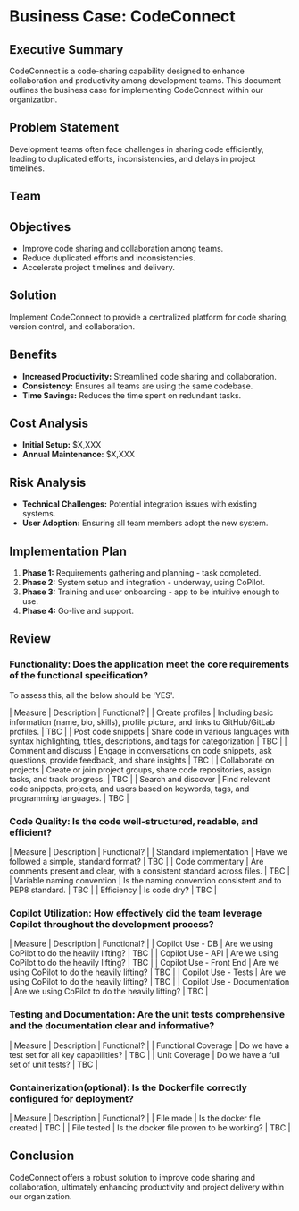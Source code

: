 # Business Case: CodeConnect

## Executive Summary
CodeConnect is a code-sharing capability designed to enhance collaboration and productivity among development teams. This document outlines the business case for implementing CodeConnect within our organization.

## Problem Statement
Development teams often face challenges in sharing code efficiently, leading to duplicated efforts, inconsistencies, and delays in project timelines.

## Team

## Objectives
- Improve code sharing and collaboration among teams.
- Reduce duplicated efforts and inconsistencies.
- Accelerate project timelines and delivery.

## Solution
Implement CodeConnect to provide a centralized platform for code sharing, version control, and collaboration.

## Benefits
- **Increased Productivity:** Streamlined code sharing and collaboration.
- **Consistency:** Ensures all teams are using the same codebase.
- **Time Savings:** Reduces the time spent on redundant tasks.

## Cost Analysis
- **Initial Setup:** $X,XXX
- **Annual Maintenance:** $X,XXX

## Risk Analysis
- **Technical Challenges:** Potential integration issues with existing systems.
- **User Adoption:** Ensuring all team members adopt the new system.

## Implementation Plan
1. **Phase 1:** Requirements gathering and planning - task completed.
2. **Phase 2:** System setup and integration - underway, using CoPilot.
3. **Phase 3:** Training and user onboarding - app to be intuitive enough to use.
4. **Phase 4:** Go-live and support.

## Review

### Functionality: Does the application meet the core requirements of the functional specification?

To assess this, all the below should be 'YES'.

| Measure | Description | Functional? |
| Create profiles | Including basic information (name, bio, skills), profile picture, and links to GitHub/GitLab profiles. | TBC |
| Post code snippets | Share code in various languages with syntax highlighting, titles, descriptions, and tags for categorization | TBC |
| Comment and discuss | Engage in conversations on code snippets, ask questions, provide feedback, and share insights | TBC |
| Collaborate on projects | Create or join project groups, share code repositories, assign tasks, and track progress. | TBC |
| Search and discover | Find relevant code snippets, projects, and users based on keywords, tags, and programming languages. | TBC |

### Code Quality: Is the code well-structured, readable, and efficient?

| Measure | Description | Functional? |
| Standard implementation | Have we followed a simple, standard format? | TBC |
| Code commentary | Are comments present and clear, with a consistent standard across files. | TBC |
| Variable naming convention | Is the naming convention consistent and to PEP8 standard. | TBC |
| Efficiency | Is code dry? | TBC |

### Copilot Utilization: How effectively did the team leverage Copilot throughout the development process?

| Measure | Description | Functional? |
| Copilot Use - DB | Are we using CoPilot to do the heavily lifting? | TBC |
| Copilot Use - API | Are we using CoPilot to do the heavily lifting? | TBC |
| Copilot Use - Front End | Are we using CoPilot to do the heavily lifting? | TBC |
| Copilot Use - Tests | Are we using CoPilot to do the heavily lifting? | TBC |
| Copilot Use - Documentation | Are we using CoPilot to do the heavily lifting? | TBC |

### Testing and Documentation: Are the unit tests comprehensive and the documentation clear and informative?

| Measure | Description | Functional? |
| Functional Coverage | Do we have a test set for all key capabilities? | TBC |
| Unit Coverage | Do we have a full set of unit tests? | TBC |

### Containerization(optional): Is the Dockerfile correctly configured for deployment?

| Measure | Description | Functional? |
| File made | Is the docker file created | TBC |
| File tested | Is the docker file proven to be working? | TBC |

## Conclusion
CodeConnect offers a robust solution to improve code sharing and collaboration, ultimately enhancing productivity and project delivery within our organization.
